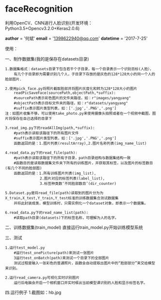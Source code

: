﻿# faceRecognition
利用OpenCV、CNN进行人脸识别(开发环境：Python3.5+Opencv3.2.0+Keras2.0.6)


__author__ = '何斌'
__email__ = '1398622940@qq.com'
__datetime__ = '2017-7-25'


使用：

一、制作数据集(我的是保存在datasets目录)

	1.数据集格式：datasets目录下包含若干个子目录，每一个目录表示一个识别目标(人脸），
		有几个子目录即为需要识别几个人，子目录下存放的是灰色的128*128大小的同一个人的脸部图片.

	2.使用pick_face.py将照片截取脸部并将图片灰度化和转为128*128大小的图片
		readPicSaveFace(sourcePath,objectPath,*suffix): 
		#sourcePath表示彩色图片的文件夹路径，如：r"images/yangyang"
		#objectPath表示目标文件夹的路径，如：r"datasets/yangyang"
		#suffix表示图片类型列表，如：['.jpg','.PNG','.png']
	注：如图片收集不够，可以使用take_photo.py来使用摄像头拍照或者在一个视频中截图，图片将保存在自己选择的目录下
		
	3.read_img.py下的readAllImg(path,*suffix):
		#path表示读取该路径下的所有图片文件
		#suffix表示图片类型列表，如：['.jpg','.PNG','.png']
		函数返回的是：1.图片列表(resultArray),2.图片名称列表(img_name_list)

	4.read_data.py下的read_file(path):
		#path表示读取该路径下的所有子目录，path目录结构与数据集结构一致
		#函数目的是读取数据集文件夹下所有的训练图片，并获取其标签，以及图片的标签数目(有几个不同的脸部图)
		函数返回的是：1.所有训练图片列表(img_list),
					2.图片对应的标签列表(label_list),
					3.标签种类数‘不同脸部数目’(dir_counter)

	5.Dataset.py是将read_file(path)读取到的图片分为为X_train,X_test,Y_train,Y_test标准的训练数据集合测试数据集
		并将此封装成类，模型训练时，只需实例化一个dataset对象，即表示一个数据集。

	6.read_data.py下的read_name_list(path):
		#读取path目录(datasets)下的标签名称，可理解为人的名字。
	
二、训练数据集(train_model)
	直接运行train_model.py开始训练模型系统

三、测试

	1.运行test_model.py
		#运行test_onePicture(path)来测试一张图片
		3运行test_onBatch(path)来测试一个目录下的全部图片
		测试过程是输入一张彩色的普通照片，函数会自动提取出图片中的“脸部部分”来交给模型来识别。

	2.运行read_camera.py可视化实时识别图片
		运行后电脑会开启一个相机窗口并实时框出当前模型课识别的人脸和显示标签名字。
四.运行例子
	1.截图如：hb.jpg	
	
